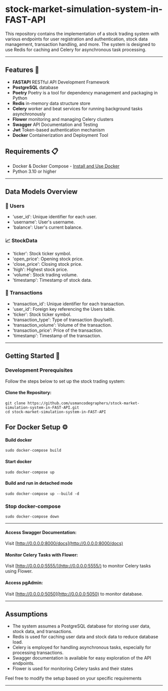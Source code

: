 # stock-market-simulation-system-in-FAST-API


This repository contains the implementation of a stock trading system with various endpoints for user registration and authentication, stock data management, transaction handling, and more. The system is designed to use Redis for caching and Celery for asynchronous task processing.

---

## Features 🚀

- **FASTAPI** RESTful API Development Framework
- **PostgreSQL** database
- **Poetry** Poetry is a tool for dependency management and packaging in Python
- **Redis** in-memory data structure store
- **Celery** worker and beat services for running background tasks asynchronously
- **Flower**  monitoring and managing Celery clusters
- **Swagger** API Documentation and Testing
- **Jwt** Token-based authentication mechanism
- **Docker** Containerization and Deployment Tool


## Requirements 📋

- Docker & Docker Compose - [Install and Use Docker](https://www.digitalocean.com/community/tutorials/how-to-install-and-use-docker-on-ubuntu-20-04)
- Python 3.10 or higher

---


## Data Models Overview
### 🤵 Users

   - 'user_id': Unique identifier for each user.
   - 'username': User's username.
   - 'balance': User's current balance.

### 📈  StockData

   - 'ticker': Stock ticker symbol.
   -  'open_price': Opening stock price.
   -  'close_price': Closing stock price.
   -  'high': Highest stock price.
   -  'volume': Stock trading volume.
   -  'timestamp': Timestamp of stock data.


### 🔄 Transactions

   - 'transaction_id': Unique identifier for each transaction.
   - 'user_id': Foreign key referencing the Users table.
   - 'ticker': Stock ticker symbol.
   - 'transaction_type': Type of transaction (buy/sell).
   - 'transaction_volume': Volume of the transaction.
   - 'transaction_price': Price of the transaction.
   - 'timestamp': Timestamp of the transaction.

---

## Getting Started 🏁

### Development Prerequisites

Follow the steps below to set up the stock trading system:

#### Clone the Repository:

```
git clone https://github.com/usmancodegraphers/stock-market-simulation-system-in-FAST-API.git
cd stock-market-simulation-system-in-FAST-API
```


## For Docker Setup ⚙️

#### Build docker

```
sudo docker-compose build
```

#### Start docker

```
sudo docker-compose up
```

#### Build and run in detached mode

```
sudo docker-compose up --build -d
```

### Stop docker-compose

```
sudo docker-compose down
```
---
#### Access Swagger Documentation:

Visit [http://0.0.0.0:8000/docs](http://0.0.0.0:8000/docs)


#### Monitor Celery Tasks with Flower:

Visit [http://0.0.0.0:5555/](http://0.0.0.0:5555/) to monitor Celery tasks using Flower.

#### Access pgAdmin:

Visit [http://0.0.0.0:5050](http://0.0.0.0:5050) to monitor database.


---

## Assumptions
- The system assumes a PostgreSQL database for storing user data, stock data, and transactions.
- Redis is used for caching user data and stock data to reduce database load.
- Celery is employed for handling asynchronous tasks, especially for processing transactions.
- Swagger documentation is available for easy exploration of the API endpoints.
- Flower is used for monitoring Celery tasks and their states

Feel free to modify the setup based on your specific requirements

---
